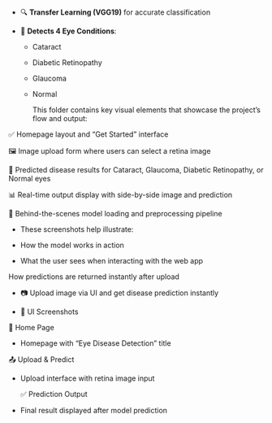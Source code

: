- 🔍 **Transfer Learning (VGG19)** for accurate classification
  
- 🧠 **Detects 4 Eye Conditions**:
  
  - Cataract
     
  - Diabetic Retinopathy
    
  - Glaucoma 
  
  - Normal

    This folder contains key visual elements that showcase the project’s flow and output:

✅ Homepage layout and “Get Started” interface

🖼️ Image upload form where users can select a retina image

🤖 Predicted disease results for Cataract, Glaucoma, Diabetic Retinopathy, or Normal eyes

📊 Real-time output display with side-by-side image and prediction

🧠 Behind-the-scenes model loading and preprocessing pipeline

- These screenshots help illustrate:

- How the model works in action

- What the user sees when interacting with the web app

How predictions are returned instantly after upload

- 📷 Upload image via UI and get disease prediction instantly
  
- 🌟 UI Screenshots
  
 📌 Home Page

- Homepage with “Eye Disease Detection” title

 📤 Upload & Predict 

- Upload interface with retina image input

  ✅ Prediction Output
  
- Final result displayed after model prediction 
